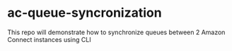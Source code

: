 # ac-queue-syncronization
This repo will demonstrate how to synchronize queues between 2 Amazon Connect instances using CLI 
